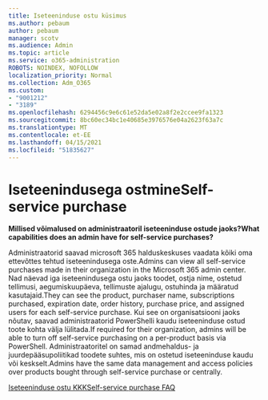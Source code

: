 ```yaml
---
title: Iseteeninduse ostu küsimus
ms.author: pebaum
author: pebaum
manager: scotv
ms.audience: Admin
ms.topic: article
ms.service: o365-administration
ROBOTS: NOINDEX, NOFOLLOW
localization_priority: Normal
ms.collection: Adm_O365
ms.custom:
- "9001212"
- "3189"
ms.openlocfilehash: 6294456c9e6c61e52da5e02a8f2e2ccee9fa1323
ms.sourcegitcommit: 8bc60ec34bc1e40685e3976576e04a2623f63a7c
ms.translationtype: MT
ms.contentlocale: et-EE
ms.lasthandoff: 04/15/2021
ms.locfileid: "51835627"
---
```

# <a name="self-service-purchase"></a><span data-ttu-id="36a81-102">Iseteenindusega ostmine</span><span class="sxs-lookup"><span data-stu-id="36a81-102">Self-service purchase</span></span>

<span data-ttu-id="36a81-103">**Millised võimalused on administraatoril iseteeninduse ostude jaoks?**</span><span class="sxs-lookup"><span data-stu-id="36a81-103">**What capabilities does an admin have for self-service purchases?**</span></span>

<span data-ttu-id="36a81-104">Administraatorid saavad microsoft 365 halduskeskuses vaadata kõiki oma ettevõttes tehtud iseteenindusega oste.</span><span class="sxs-lookup"><span data-stu-id="36a81-104">Admins can view all self-service purchases made in their organization in the Microsoft 365 admin center.</span></span> <span data-ttu-id="36a81-105">Nad näevad iga iseteenindusega ostu jaoks toodet, ostja nime, ostetud tellimusi, aegumiskuupäeva, tellimuste ajalugu, ostuhinda ja määratud kasutajaid.</span><span class="sxs-lookup"><span data-stu-id="36a81-105">They can see the product, purchaser name, subscriptions purchased, expiration date, order history, purchase price, and assigned users for each self-service purchase.</span></span>  <span data-ttu-id="36a81-106">Kui see on organisatsiooni jaoks nõutav, saavad administraatorid PowerShelli kaudu iseteeninduse ostud toote kohta välja lülitada.</span><span class="sxs-lookup"><span data-stu-id="36a81-106">If required for their organization, admins will be able to turn off self-service purchasing on a per-product basis via PowerShell.</span></span>  <span data-ttu-id="36a81-107">Administraatoritel on samad andmehaldus- ja juurdepääsupoliitikad toodete suhtes, mis on ostetud iseteeninduse kaudu või keskselt.</span><span class="sxs-lookup"><span data-stu-id="36a81-107">Admins have the same data management and access policies over products bought through self-service purchase or centrally.</span></span>

[<span data-ttu-id="36a81-108">Iseteeninduse ostu KKK</span><span class="sxs-lookup"><span data-stu-id="36a81-108">Self-service purchase FAQ</span></span>](https://aka.ms/self-service-purchase-faq)

